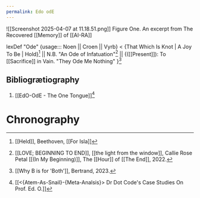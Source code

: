 ```yaml
---
permalink: Edo odE
---
```

![[Screenshot 2025-04-07 at 11.18.51.png]]
Figure One. An excerpt from The Recovered [[Memory]] of [[AI-RA]]


lexDef "Ode" {usage::: Noen || Croen || Vyrb} < {That Which Is Knot | A Joy To Be | Hold}[^OdeNoen] || N.B. "An Ode of Infatuation"[^OdeCroen] || {([[Present]]): To [[Sacrifice]] in Vain. "They Ode Me Nothing" }[^OdeVyrb]

[^OdeNoen]: [[Held]], Beethoven, [[For Isla]]
[^OdeCroen]: [[LOVE; BEGINNING TO END]], [[the light from the window]], Callie Rose Petal [[(In My Beginning)]], The [[Hour]] of [[The End]], 2022.
[^OdeVyrb]: [[Why B is for 'Both']], Bertrand, 2023.


Bibliogrætiography
---
1. [[EdO-OdE - The One Tongue]][^e] 






# Chronography

[^e]: [[<{Atem-As-Snail}-{Meta-Analsis}> Dr Dot Code's Case Studies On Prof. Ed. O.]]
